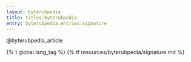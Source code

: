 ```yaml
---
layout: byterubpedia
title: titles.byterubpedia
entry: byterubpedia.entries.signature
---
```


@byterubpedia_article

{% t global.lang_tag %}
{% tf resources/byterubpedia/signature.md %}
